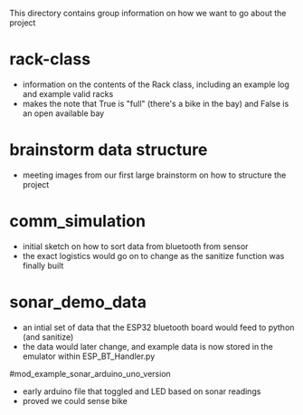 This directory contains group information on how we want to go about the project

# rack-class
- information on the contents of the Rack class, including an example log and example valid racks
- makes the note that True is "full" (there's a bike in the bay) and False is an open available bay

# brainstorm data structure
- meeting images from our first large brainstorm on how to structure the project

# comm_simulation
- initial sketch on how to sort data from bluetooth from sensor
- the exact logistics would go on to change as the sanitize function was finally built

# sonar_demo_data
- an intial set of data that the ESP32 bluetooth board would feed to python (and sanitize)
- the data would later change, and example data is now stored in the emulator within ESP_BT_Handler.py

#mod_example_sonar_arduino_uno_version
- early arduino file that toggled and LED based on sonar readings
- proved we could sense bike